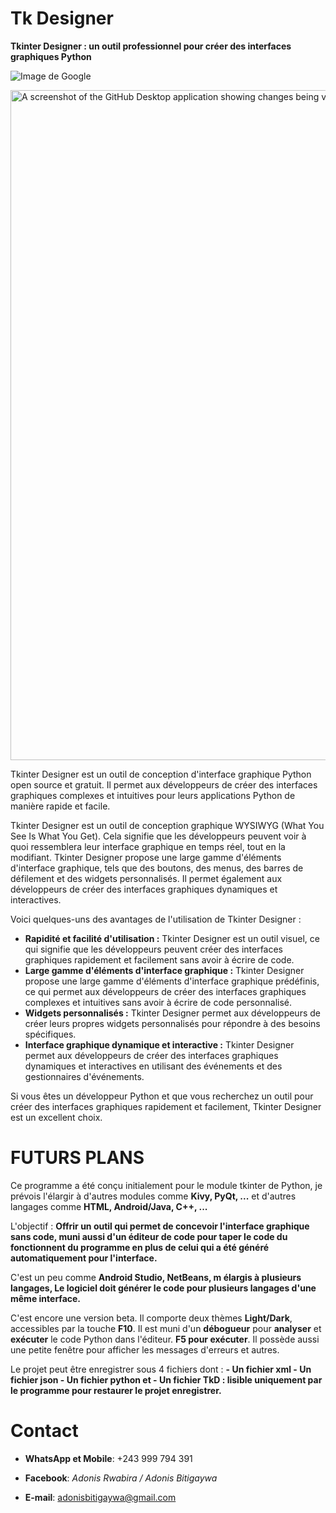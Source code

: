 # Tk Designer
**Tkinter Designer : un outil professionnel pour créer des interfaces graphiques Python**

![Image de Google](https://www.google.com/images/branding/googlelogo/1x/googlelogo_color_272x92dp.png)

<picture>
  <source
    srcset="https://user-images.githubusercontent.com/634063/202742848-63fa1488-6254-49b5-af7c-96a6b50ea8af.png"
    media="(prefers-color-scheme: dark)"
  />
  <img
    width="1072"
    src="https://user-images.githubusercontent.com/634063/202742985-bb3b3b94-8aca-404a-8d8a-fd6a6f030672.png"
    alt="A screenshot of the GitHub Desktop application showing changes being viewed and committed with two attributed co-authors"
  />
</picture>

Tkinter Designer est un outil de conception d'interface graphique Python open source et gratuit. Il permet aux développeurs de créer des interfaces graphiques complexes et intuitives pour leurs applications Python de manière rapide et facile.

Tkinter Designer est un outil de conception graphique WYSIWYG (What You See Is What You Get). Cela signifie que les développeurs peuvent voir à quoi ressemblera leur interface graphique en temps réel, tout en la modifiant. Tkinter Designer propose une large gamme d'éléments d'interface graphique, tels que des boutons, des menus, des barres de défilement et des widgets personnalisés. Il permet également aux développeurs de créer des interfaces graphiques dynamiques et interactives.

Voici quelques-uns des avantages de l'utilisation de Tkinter Designer :

* **Rapidité et facilité d'utilisation :** Tkinter Designer est un outil visuel, ce qui signifie que les développeurs peuvent créer des interfaces graphiques rapidement et facilement sans avoir à écrire de code.
* **Large gamme d'éléments d'interface graphique :** Tkinter Designer propose une large gamme d'éléments d'interface graphique prédéfinis, ce qui permet aux développeurs de créer des interfaces graphiques complexes et intuitives sans avoir à écrire de code personnalisé.
* **Widgets personnalisés :** Tkinter Designer permet aux développeurs de créer leurs propres widgets personnalisés pour répondre à des besoins spécifiques.
* **Interface graphique dynamique et interactive :** Tkinter Designer permet aux développeurs de créer des interfaces graphiques dynamiques et interactives en utilisant des événements et des gestionnaires d'événements.

Si vous êtes un développeur Python et que vous recherchez un outil pour créer des interfaces graphiques rapidement et facilement, Tkinter Designer est un excellent choix.

# FUTURS PLANS
Ce programme a été conçu initialement pour le module tkinter de Python, je prévois l'élargir à d'autres modules comme **Kivy, PyQt, ...** et d'autres langages comme **HTML, Android/Java, C++, ...**

L'objectif : **Offrir un outil qui permet de concevoir l'interface graphique sans code, muni aussi d'un éditeur de code pour taper le code du fonctionnent du programme en plus de celui qui a été généré automatiquement pour l'interface.**

C'est un peu comme **Android Studio, NetBeans, m élargis à plusieurs langages, Le logiciel doit générer le code pour plusieurs langages d'une même interface.**

C'est encore une version beta.
Il comporte deux thèmes **Light/Dark**, accessibles par la touche **F10**.
Il est muni d'un **débogueur** pour **analyser** et **exécuter** le code Python dans l'éditeur. **F5 pour exécuter**.
Il possède aussi une petite fenêtre pour afficher les messages d'erreurs et autres.

Le projet peut être enregistrer sous 4 fichiers dont :
    **- Un fichier xml
    - Un fichier json
    - Un fichier python et
    - Un fichier TkD : lisible uniquement par le programme pour restaurer le projet enregistrer.**

# Contact
* **WhatsApp et Mobile**: +243 999 794 391 <br/>

* **Facebook**: *Adonis Rwabira / Adonis Bitigaywa*

* **E-mail**: adonisbitigaywa@gmail.com
